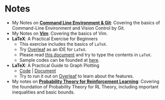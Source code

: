 # Notes
* My Notes on [**Command Line Environment & Git**](https://ryanlaimr.github.io/pages/notes/command_line_env): Covering the basics of Command-Line Environment and Vision Control by Git.
* My Notes on [**Vim**](https://ryanlaimr.github.io/pages/notes/vim_notes): Covering the basics of Vim.
* **LaTeX**: A Practical Exercise for Beginners
  * This exercise includes the basics of `LaTeX`.
  * Try [Overleaf](https://overleaf.com) as an IDE for `LaTeX`.
  * Please read [this document](https://ryanlaimr.github.io/pages/notes/learn_latex/basic.pdf) and try to type the contents in `LaTeX`.
  * Sample codes can be founded at [here](https://ryanlaimr.github.io/pages/notes/learn_latex/basic.tex).
* **LaTeX**: A Practical Guide to Graph Plotting
  * [Code](https://ryanlaimr.github.io/pages/notes/learn_latex/graph_plotting.tex) | [Document](https://ryanlaimr.github.io/pages/notes/learn_latex/graph_plotting.pdf)
  * Try to run it out on [Overleaf](https://overleaf.com) to learn about the features.
* My notes on [**Probability Theory for Reinforcement Learning**](https://ryanlaimr.github.io/pages/notes/probability_rl): Covering the foundation of Probability Theory for RL Theory, including important inequalities and basic bounds. 
